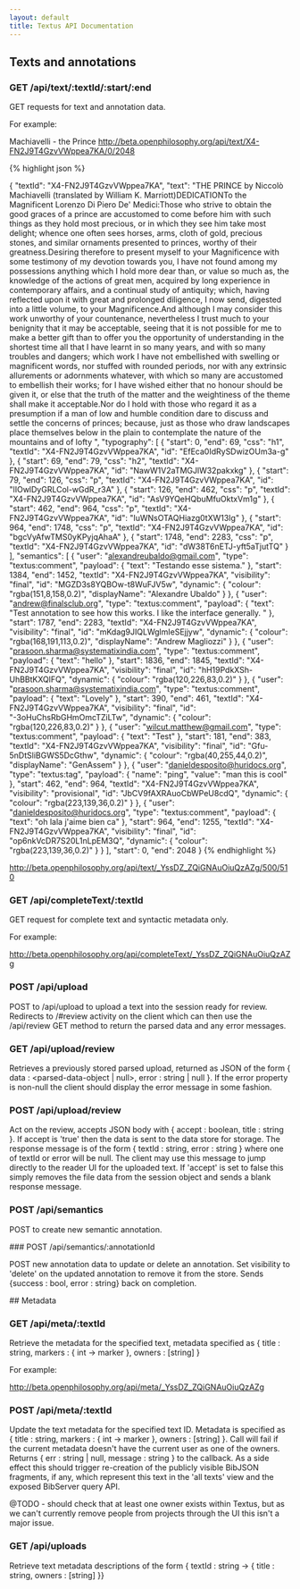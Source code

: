 ```yaml
---
layout: default
title: Textus API Documentation
---
```


## Texts and annotations

### GET /api/text/:textId/:start/:end

GET requests for text and annotation data.

For example:

Machiavelli - the Prince <http://beta.openphilosophy.org/api/text/X4-FN2J9T4GzvVWppea7KA/0/2048>

{% highlight json %}

{
  "textId": "X4-FN2J9T4GzvVWppea7KA",
  "text": "THE PRINCE by Niccolò Machiavelli (translated by William K. Marriott)DEDICATIONTo the Magnificent Lorenzo Di Piero De' Medici:Those who strive to obtain the good graces of a prince are      accustomed to come before him with such things as they hold most      precious, or in which they see him take most delight; whence one      often sees horses, arms, cloth of gold, precious stones, and      similar ornaments presented to princes, worthy of their greatness.Desiring therefore to present myself to your Magnificence with      some testimony of my devotion towards you, I have not found among      my possessions anything which I hold more dear than, or value so      much as, the knowledge of the actions of great men, acquired by      long experience in contemporary affairs, and a continual study of      antiquity; which, having reflected upon it with great and      prolonged diligence, I now send, digested into a little volume, to      your Magnificence.And although I may consider this work unworthy of your      countenance, nevertheless I trust much to your benignity that it      may be acceptable, seeing that it is not possible for me to make a      better gift than to offer you the opportunity of understanding in      the shortest time all that I have learnt in so many years, and      with so many troubles and dangers; which work I have not      embellished with swelling or magnificent words, nor stuffed with      rounded periods, nor with any extrinsic allurements or adornments      whatever, with which so many are accustomed to embellish their      works; for I have wished either that no honour should be given it,      or else that the truth of the matter and the weightiness of the      theme shall make it acceptable.Nor do I hold with those who regard it as a presumption if a man      of low and humble condition dare to discuss and settle the      concerns of princes; because, just as those who draw landscapes      place themselves below in the plain to contemplate the nature of      the mountains and of lofty ",
  "typography": [
    {
      "start": 0,
      "end": 69,
      "css": "h1",
      "textId": "X4-FN2J9T4GzvVWppea7KA",
      "id": "EfEca0IdRySDwizOUm3a-g"
    },
    {
      "start": 69,
      "end": 79,
      "css": "h2",
      "textId": "X4-FN2J9T4GzvVWppea7KA",
      "id": "NawW1V2aTMGJlW32pakxkg"
    },
    {
      "start": 79,
      "end": 126,
      "css": "p",
      "textId": "X4-FN2J9T4GzvVWppea7KA",
      "id": "lIOwlDyGRLCol-wGdR_r3A"
    },
    {
      "start": 126,
      "end": 462,
      "css": "p",
      "textId": "X4-FN2J9T4GzvVWppea7KA",
      "id": "AsV9YQeHQbuMfuOktxVm1g"
    },
    {
      "start": 462,
      "end": 964,
      "css": "p",
      "textId": "X4-FN2J9T4GzvVWppea7KA",
      "id": "IuWNsOTAQHiazg0tXW13Ig"
    },
    {
      "start": 964,
      "end": 1748,
      "css": "p",
      "textId": "X4-FN2J9T4GzvVWppea7KA",
      "id": "bgcVyAfwTMS0yKPyjqAhaA"
    },
    {
      "start": 1748,
      "end": 2283,
      "css": "p",
      "textId": "X4-FN2J9T4GzvVWppea7KA",
      "id": "dW38T6nETJ-yft5aTjutTQ"
    }
  ],
  "semantics": [
    {
      "user": "alexandreubaldo@gmail.com",
      "type": "textus:comment",
      "payload": {
        "text": "Testando esse sistema."
      },
      "start": 1384,
      "end": 1452,
      "textId": "X4-FN2J9T4GzvVWppea7KA",
      "visibility": "final",
      "id": "MGZD3s8YQBOw-t8WuFJV5w",
      "dynamic": {
        "colour": "rgba(151,8,158,0.2)",
        "displayName": "Alexandre Ubaldo"
      }
    },
    {
      "user": "andrew@finalsclub.org",
      "type": "textus:comment",
      "payload": {
        "text": "Test annotation to see how this works.  I like the interface generally.  "
      },
      "start": 1787,
      "end": 2283,
      "textId": "X4-FN2J9T4GzvVWppea7KA",
      "visibility": "final",
      "id": "mKdag9JIQLWglmIeSEjjyw",
      "dynamic": {
        "colour": "rgba(168,191,113,0.2)",
        "displayName": "Andrew Magliozzi"
      }
    },
    {
      "user": "prasoon.sharma@systematixindia.com",
      "type": "textus:comment",
      "payload": {
        "text": "hello"
      },
      "start": 1836,
      "end": 1845,
      "textId": "X4-FN2J9T4GzvVWppea7KA",
      "visibility": "final",
      "id": "hH19PdkXSh-UhBBtKXQlFQ",
      "dynamic": {
        "colour": "rgba(120,226,83,0.2)"
      }
    },
    {
      "user": "prasoon.sharma@systematixindia.com",
      "type": "textus:comment",
      "payload": {
        "text": "Lovely"
      },
      "start": 390,
      "end": 461,
      "textId": "X4-FN2J9T4GzvVWppea7KA",
      "visibility": "final",
      "id": "-3oHuChsRbGHmOmcTZiLTw",
      "dynamic": {
        "colour": "rgba(120,226,83,0.2)"
      }
    },
    {
      "user": "wilcut.matthew@gmail.com",
      "type": "textus:comment",
      "payload": {
        "text": "Test"
      },
      "start": 181,
      "end": 383,
      "textId": "X4-FN2J9T4GzvVWppea7KA",
      "visibility": "final",
      "id": "Gfu-5nDtSliBGWS5DcGthw",
      "dynamic": {
        "colour": "rgba(40,255,44,0.2)",
        "displayName": "GenAssem"
      }
    },
    {
      "user": "danieldesposito@huridocs.org",
      "type": "textus:tag",
      "payload": {
        "name": "ping",
        "value": "man this is cool"
      },
      "start": 462,
      "end": 964,
      "textId": "X4-FN2J9T4GzvVWppea7KA",
      "visibility": "provisional",
      "id": "JbCV9fAXRAuoCbWPeU8cdQ",
      "dynamic": {
        "colour": "rgba(223,139,36,0.2)"
      }
    },
    {
      "user": "danieldesposito@huridocs.org",
      "type": "textus:comment",
      "payload": {
        "text": "oh lala j'aime bien ca"
      },
      "start": 964,
      "end": 1255,
      "textId": "X4-FN2J9T4GzvVWppea7KA",
      "visibility": "final",
      "id": "op6nkVcDR7S20L1nLpEM3Q",
      "dynamic": {
        "colour": "rgba(223,139,36,0.2)"
      }
    }
  ],
  "start": 0,
  "end": 2048
}
{% endhighlight %}

<http://beta.openphilosophy.org/api/text/_YssDZ_ZQiGNAuOiuQzAZg/500/510>


### GET /api/completeText/:textId

GET request for complete text and syntactic metadata only.

For example:

<http://beta.openphilosophy.org/api/completeText/_YssDZ_ZQiGNAuOiuQzAZg>

### POST /api/upload

POST to /api/upload to upload a text into the session ready for review. Redirects to /#review activity on the client which can then use the /api/review GET method to return the parsed data and any error messages.

### GET /api/upload/review

Retrieves a previously stored parsed upload, returned as JSON of the form { data : <parsed-data-object | null>, error : string | null }. If the error property is non-null the client should display the error message in some fashion.

### POST /api/upload/review

Act on the review, accepts JSON body with { accept : boolean, title : string }. If accept is 'true' then the data is sent to the data store for storage. The response message is of the form { textId : string, error : string } where one of textId or error will be null. The client may use this message to jump directly to the reader UI for the uploaded text. If 'accept' is set to false this simply removes the file data from the session object and sends a blank response message.

### POST /api/semantics

POST to create new semantic annotation.

### POST /api/semantics/:annotationId

POST new annotation data to update or delete an annotation. Set visibility to 'delete' on the updated annotation to remove it from the store. Sends {success : bool, error : string} back on completion.

## Metadata

### GET /api/meta/:textId

Retrieve the metadata for the specified text, metadata specified as { title : string, markers : { int -> marker }, owners : [string] }

For example:

<http://beta.openphilosophy.org/api/meta/_YssDZ_ZQiGNAuOiuQzAZg>

### POST /api/meta/:textId

Update the text metadata for the specified text ID. Metadata is specified as { title : string, markers : { int -> marker }, owners : [string] }. Call will fail if the current metadata doesn't have the current user as one of the owners. Returns { err : string | null, message : string } to the callback. As a side effect this should trigger re-creation of the publicly visible BibJSON fragments, if any, which represent this text in the 'all texts' view and the exposed BibServer query API.

@TODO - should check that at least one owner exists within Textus, but as we can't currently remove people from projects through the UI this isn't a major issue.

### GET /api/uploads

Retrieve text metadata descriptions of the form { textId : string -> { title : string, owners : [string] }}


